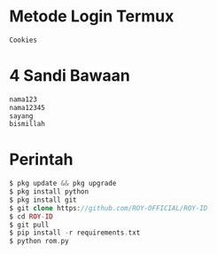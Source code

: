 # Metode Login Termux
````php
Cookies
````
# 4 Sandi Bawaan
````php
nama123
nama12345
sayang
bismillah
````
# Perintah
````php
$ pkg update && pkg upgrade
$ pkg install python
$ pkg install git
$ git clone https://github.com/ROY-OFFICIAL/ROY-ID
$ cd ROY-ID
$ git pull
$ pip install -r requirements.txt
$ python rom.py
````
